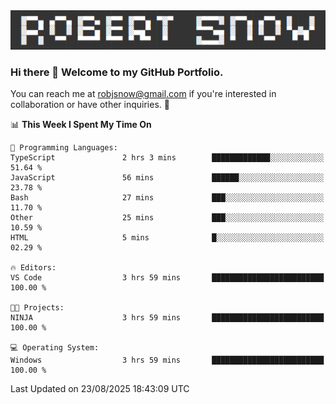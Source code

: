 <img alt="myname" src="assets/name.png" />

### Hi there 👋 Welcome to my GitHub Portfolio.
You can reach me at robjsnow@gmail.com if you're interested in collaboration or have other inquiries.  :briefcase:



<!--START_SECTION:waka-->
📊 **This Week I Spent My Time On** 

```text
💬 Programming Languages: 
TypeScript               2 hrs 3 mins        █████████████░░░░░░░░░░░░   51.64 % 
JavaScript               56 mins             ██████░░░░░░░░░░░░░░░░░░░   23.78 % 
Bash                     27 mins             ███░░░░░░░░░░░░░░░░░░░░░░   11.70 % 
Other                    25 mins             ███░░░░░░░░░░░░░░░░░░░░░░   10.59 % 
HTML                     5 mins              █░░░░░░░░░░░░░░░░░░░░░░░░   02.29 % 

🔥 Editors: 
VS Code                  3 hrs 59 mins       █████████████████████████   100.00 % 

🐱‍💻 Projects: 
NINJA                    3 hrs 59 mins       █████████████████████████   100.00 % 

💻 Operating System: 
Windows                  3 hrs 59 mins       █████████████████████████   100.00 % 
```


 Last Updated on 23/08/2025 18:43:09 UTC
<!--END_SECTION:waka-->

<!--
**robjsnow/robjsnow** is a ✨ _special_ ✨ repository because its `README.md` (this file) appears on your GitHub profile.

Here are some ideas to get you started:

- 🔭 I’m currently working on ...
- 🌱 I’m currently learning ...
- 👯 I’m looking to collaborate on ...
- 🤔 I’m looking for help with ...
- 💬 Ask me about ...
- 📫 How to reach me: ...
- 😄 Pronouns: ...
- ⚡ Fun fact: ...
-->

